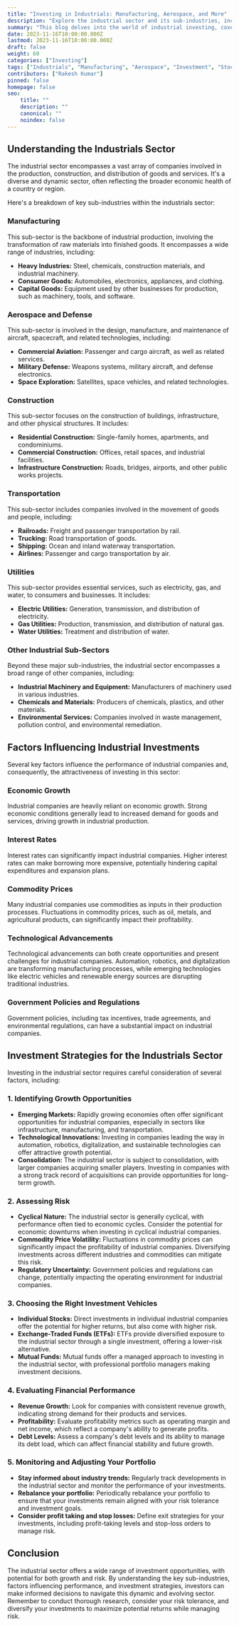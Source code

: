 ```yaml
---
title: "Investing in Industrials: Manufacturing, Aerospace, and More"
description: "Explore the industrial sector and its sub-industries, including manufacturing, aerospace, and more. Discover investment strategies and key factors to consider when investing in this diverse sector."
summary: "This blog delves into the world of industrial investing, covering key sub-sectors like manufacturing, aerospace, and others. Learn about growth drivers, risks, and how to choose the right investments for your portfolio."
date: 2023-11-16T10:00:00.000Z
lastmod: 2023-11-16T10:00:00.000Z
draft: false
weight: 60
categories: ["Investing"]
tags: ["Industrials", "Manufacturing", "Aerospace", "Investment", "Stock Market"]
contributors: ["Rakesh Kumar"]
pinned: false
homepage: false
seo:
    title: ""
    description: ""
    canonical: ""
    noindex: false
---
```


## Understanding the Industrials Sector

The industrial sector encompasses a vast array of companies involved in the production, construction, and distribution of goods and services. It's a diverse and dynamic sector, often reflecting the broader economic health of a country or region.  

Here's a breakdown of key sub-industries within the industrials sector:

### Manufacturing

This sub-sector is the backbone of industrial production, involving the transformation of raw materials into finished goods. It encompasses a wide range of industries, including:

* **Heavy Industries:** Steel, chemicals, construction materials, and industrial machinery.
* **Consumer Goods:** Automobiles, electronics, appliances, and clothing.
* **Capital Goods:** Equipment used by other businesses for production, such as machinery, tools, and software.

### Aerospace and Defense

This sub-sector is involved in the design, manufacture, and maintenance of aircraft, spacecraft, and related technologies, including:

* **Commercial Aviation:** Passenger and cargo aircraft, as well as related services.
* **Military Defense:** Weapons systems, military aircraft, and defense electronics.
* **Space Exploration:** Satellites, space vehicles, and related technologies.

### Construction

This sub-sector focuses on the construction of buildings, infrastructure, and other physical structures. It includes:

* **Residential Construction:** Single-family homes, apartments, and condominiums.
* **Commercial Construction:** Offices, retail spaces, and industrial facilities.
* **Infrastructure Construction:** Roads, bridges, airports, and other public works projects.

### Transportation

This sub-sector includes companies involved in the movement of goods and people, including:

* **Railroads:** Freight and passenger transportation by rail.
* **Trucking:** Road transportation of goods.
* **Shipping:** Ocean and inland waterway transportation.
* **Airlines:** Passenger and cargo transportation by air.

### Utilities

This sub-sector provides essential services, such as electricity, gas, and water, to consumers and businesses. It includes:

* **Electric Utilities:** Generation, transmission, and distribution of electricity.
* **Gas Utilities:** Production, transmission, and distribution of natural gas.
* **Water Utilities:** Treatment and distribution of water.

### Other Industrial Sub-Sectors

Beyond these major sub-industries, the industrial sector encompasses a broad range of other companies, including:

* **Industrial Machinery and Equipment:** Manufacturers of machinery used in various industries.
* **Chemicals and Materials:** Producers of chemicals, plastics, and other materials.
* **Environmental Services:** Companies involved in waste management, pollution control, and environmental remediation.

## Factors Influencing Industrial Investments

Several key factors influence the performance of industrial companies and, consequently, the attractiveness of investing in this sector:

### Economic Growth

Industrial companies are heavily reliant on economic growth. Strong economic conditions generally lead to increased demand for goods and services, driving growth in industrial production. 

### Interest Rates

Interest rates can significantly impact industrial companies. Higher interest rates can make borrowing more expensive, potentially hindering capital expenditures and expansion plans.

### Commodity Prices

Many industrial companies use commodities as inputs in their production processes. Fluctuations in commodity prices, such as oil, metals, and agricultural products, can significantly impact their profitability.

### Technological Advancements

Technological advancements can both create opportunities and present challenges for industrial companies. Automation, robotics, and digitalization are transforming manufacturing processes, while emerging technologies like electric vehicles and renewable energy sources are disrupting traditional industries.

### Government Policies and Regulations

Government policies, including tax incentives, trade agreements, and environmental regulations, can have a substantial impact on industrial companies.

## Investment Strategies for the Industrials Sector

Investing in the industrial sector requires careful consideration of several factors, including:

### 1. Identifying Growth Opportunities

* **Emerging Markets:** Rapidly growing economies often offer significant opportunities for industrial companies, especially in sectors like infrastructure, manufacturing, and transportation.
* **Technological Innovations:** Investing in companies leading the way in automation, robotics, digitalization, and sustainable technologies can offer attractive growth potential.
* **Consolidation:** The industrial sector is subject to consolidation, with larger companies acquiring smaller players. Investing in companies with a strong track record of acquisitions can provide opportunities for long-term growth.

### 2. Assessing Risk

* **Cyclical Nature:** The industrial sector is generally cyclical, with performance often tied to economic cycles. Consider the potential for economic downturns when investing in cyclical industrial companies.
* **Commodity Price Volatility:** Fluctuations in commodity prices can significantly impact the profitability of industrial companies. Diversifying investments across different industries and commodities can mitigate this risk.
* **Regulatory Uncertainty:** Government policies and regulations can change, potentially impacting the operating environment for industrial companies. 

### 3. Choosing the Right Investment Vehicles

* **Individual Stocks:** Direct investments in individual industrial companies offer the potential for higher returns, but also come with higher risk.
* **Exchange-Traded Funds (ETFs):** ETFs provide diversified exposure to the industrial sector through a single investment, offering a lower-risk alternative.
* **Mutual Funds:** Mutual funds offer a managed approach to investing in the industrial sector, with professional portfolio managers making investment decisions.

### 4. Evaluating Financial Performance

* **Revenue Growth:** Look for companies with consistent revenue growth, indicating strong demand for their products and services.
* **Profitability:** Evaluate profitability metrics such as operating margin and net income, which reflect a company's ability to generate profits.
* **Debt Levels:** Assess a company's debt levels and its ability to manage its debt load, which can affect financial stability and future growth.

### 5. Monitoring and Adjusting Your Portfolio

* **Stay informed about industry trends:** Regularly track developments in the industrial sector and monitor the performance of your investments.
* **Rebalance your portfolio:** Periodically rebalance your portfolio to ensure that your investments remain aligned with your risk tolerance and investment goals.
* **Consider profit taking and stop losses:** Define exit strategies for your investments, including profit-taking levels and stop-loss orders to manage risk.

## Conclusion

The industrial sector offers a wide range of investment opportunities, with potential for both growth and risk. By understanding the key sub-industries, factors influencing performance, and investment strategies, investors can make informed decisions to navigate this dynamic and evolving sector. Remember to conduct thorough research, consider your risk tolerance, and diversify your investments to maximize potential returns while managing risk. 
